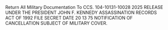 Return All Military Documentation To CCS. 104-10131-10028 2025 RELEASE UNDER THE PRESIDENT JOHN F. KENNEDY ASSASSINATION RECORDS ACT OF 1992 FILE SECRET DATE 20 13 75 NOTIFICATION OF CANCELLATION SUBJECT OF MILITARY COVER.